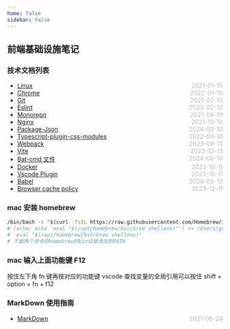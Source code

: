 ```yaml
---
home: false
sidebar: false
---
```


## 前端基础设施笔记

### 技术文档列表

- [Linux](./linux) <span style="color:#bbb; float:right">2021-01-10</span>
- [Chrome](./chrome) <span style="color:#bbb; float:right">2022-01-10</span>
- [Git](./git) <span style="color:#bbb; float:right">2021-02-10</span>
- [Eslint](./eslint) <span style="color:#bbb; float:right">2023-02-10</span>
- [Monorepo](./monorepo) <span style="color:#bbb; float:right">2021-06-10</span>
- [Nginx](./nginx) <span style="color:#bbb; float:right">2021-10-10</span>
- [Package-Json](./package-json) <span style="color:#bbb; float:right">2024-02-10</span>
- [Typescript-plugin-css-modules](./typescript-plugin-css-modules) <span style="color:#bbb; float:right">2022-09-10</span>
- [Webpack](./webpack) <span style="color:#bbb; float:right">2023-09-13</span>
- [Vite](./vite) <span style="color:#bbb; float:right">2023-12-13</span>
- [Bat-cmd 文件](./bat-cmd-file) <span style="color:#bbb; float:right">2024-06-10</span>
- [Docker](./docker) <span style="color:#bbb; float:right">2023-10-11</span>
- [Vscode Plugin](./vscode-plugin) <span style="color:#bbb; float:right">2023-10-11</span>
- [Babel](./babel) <span style="color:#bbb; float:right">2024-09-13</span>
- [Browser cache policy](https://juejin.cn/post/6844903747357769742?utm_source=gold_browser_extension) <span style="color:#bbb; float:right">2023-12-11</span>

### mac 安装 homebrew

```bash
/bin/bash -c "$(curl -fsSL https://raw.githubusercontent.com/Homebrew/install/HEAD/install.sh)"
# (echo; echo 'eval "$(/opt/homebrew/bin/brew shellenv)"') >> /Users/guilinli/.zprofile
#  eval "$(/opt/homebrew/bin/brew shellenv)"
# 下面两个命令将homebrew的bin目录添加到PATH
```

### mac 输入上面功能键 F12

按住左下角 fn 键再按对应的功能键
vscode 查找变量的全局引用可以按住 shift + option + fn + f12

### MarkDown 使用指南

- [MarkDown](../blog-daily/use-markdown) <span style="color:#bbb; float:right">2021-06-24</span>

